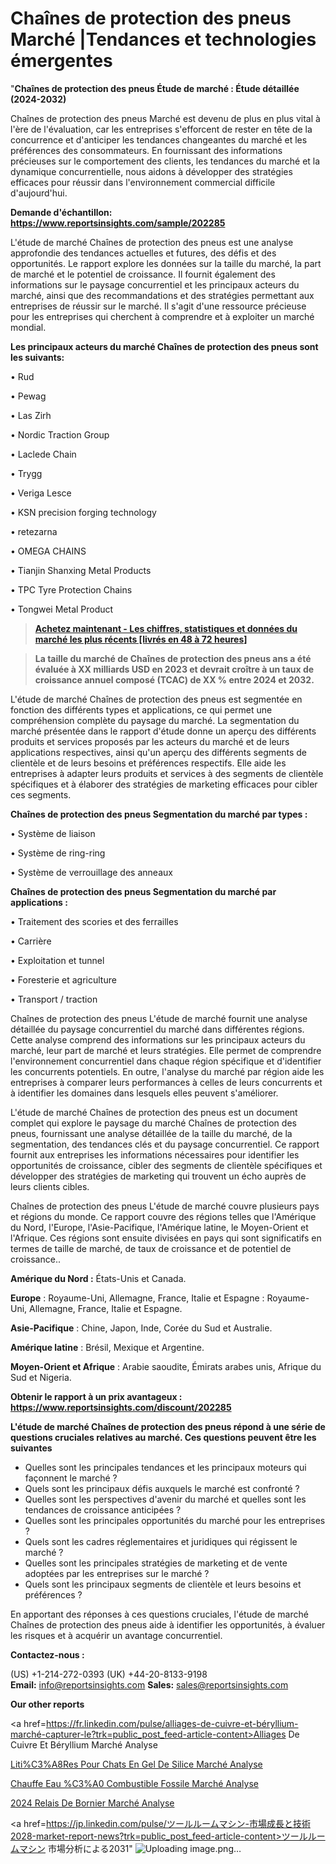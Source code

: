 # Chaînes de protection des pneus Marché |Tendances et technologies émergentes

"<strong>Chaînes de protection des pneus Étude de marché : Étude détaillée (2024-2032)</strong>

Chaînes de protection des pneus Marché est devenu de plus en plus vital à l'ère de l'évaluation, car les entreprises s'efforcent de rester en tête de la concurrence et d'anticiper les tendances changeantes du marché et les préférences des consommateurs. En fournissant des informations précieuses sur le comportement des clients, les tendances du marché et la dynamique concurrentielle, nous aidons à développer des stratégies efficaces pour réussir dans l'environnement commercial difficile d'aujourd'hui.

<strong>Demande d'échantillon: <a href=https://www.reportsinsights.com/sample/202285>https://www.reportsinsights.com/sample/202285</a></strong>

L'étude de marché Chaînes de protection des pneus est une analyse approfondie des tendances actuelles et futures, des défis et des opportunités. Le rapport explore les données sur la taille du marché, la part de marché et le potentiel de croissance. Il fournit également des informations sur le paysage concurrentiel et les principaux acteurs du marché, ainsi que des recommandations et des stratégies permettant aux entreprises de réussir sur le marché. Il s'agit d'une ressource précieuse pour les entreprises qui cherchent à comprendre et à exploiter un marché mondial.

<strong>Les principaux acteurs du marché Chaînes de protection des pneus sont les suivants:</strong>

• Rud

• Pewag

• Las Zirh

• Nordic Traction Group

• Laclede Chain

• Trygg

• Veriga Lesce

• KSN precision forging technology

• retezarna

• OMEGA CHAINS

• Tianjin Shanxing Metal Products

• TPC Tyre Protection Chains

• Tongwei Metal Product
<blockquote><a href=https://www.reportsinsights.com/buynow/202285><span style=text-decoration: underline;><strong>Achetez maintenant - Les chiffres, statistiques et données du marché les plus récents [livrés en 48 à 72 heures]</strong></span></a></blockquote>
<blockquote><span style=text-decoration: underline;><strong>La taille du marché de Chaînes de protection des pneus ans a été évaluée à XX milliards USD en 2023 et devrait croître à un taux de croissance annuel composé (TCAC) de XX % entre 2024 et 2032.</strong></span></blockquote>
L'étude de marché Chaînes de protection des pneus est segmentée en fonction des différents types et applications, ce qui permet une compréhension complète du paysage du marché. La segmentation du marché présentée dans le rapport d'étude donne un aperçu des différents produits et services proposés par les acteurs du marché et de leurs applications respectives, ainsi qu'un aperçu des différents segments de clientèle et de leurs besoins et préférences respectifs. Elle aide les entreprises à adapter leurs produits et services à des segments de clientèle spécifiques et à élaborer des stratégies de marketing efficaces pour cibler ces segments.

<strong>Chaînes de protection des pneus Segmentation du marché par types :</strong>

• Système de liaison

• Système de ring-ring

• Système de verrouillage des anneaux

<strong>Chaînes de protection des pneus Segmentation du marché par applications :</strong>

• Traitement des scories et des ferrailles

• Carrière

• Exploitation et tunnel

• Foresterie et agriculture

• Transport / traction

Chaînes de protection des pneus L'étude de marché fournit une analyse détaillée du paysage concurrentiel du marché dans différentes régions. Cette analyse comprend des informations sur les principaux acteurs du marché, leur part de marché et leurs stratégies. Elle permet de comprendre l'environnement concurrentiel dans chaque région spécifique et d'identifier les concurrents potentiels. En outre, l'analyse du marché par région aide les entreprises à comparer leurs performances à celles de leurs concurrents et à identifier les domaines dans lesquels elles peuvent s'améliorer.

L'étude de marché Chaînes de protection des pneus est un document complet qui explore le paysage du marché Chaînes de protection des pneus, fournissant une analyse détaillée de la taille du marché, de la segmentation, des tendances clés et du paysage concurrentiel. Ce rapport fournit aux entreprises les informations nécessaires pour identifier les opportunités de croissance, cibler des segments de clientèle spécifiques et développer des stratégies de marketing qui trouvent un écho auprès de leurs clients cibles.

Chaînes de protection des pneus L'étude de marché couvre plusieurs pays et régions du monde. Ce rapport couvre des régions telles que l'Amérique du Nord, l'Europe, l'Asie-Pacifique, l'Amérique latine, le Moyen-Orient et l'Afrique. Ces régions sont ensuite divisées en pays qui sont significatifs en termes de taille de marché, de taux de croissance et de potentiel de croissance..

<strong>Amérique du Nord :</strong> États-Unis et Canada.

<strong>Europe</strong> : Royaume-Uni, Allemagne, France, Italie et Espagne : Royaume-Uni, Allemagne, France, Italie et Espagne.

<strong>Asie-Pacifique</strong> : Chine, Japon, Inde, Corée du Sud et Australie.

<strong>Amérique latine</strong> : Brésil, Mexique et Argentine.

<strong>Moyen-Orient et Afrique</strong> : Arabie saoudite, Émirats arabes unis, Afrique du Sud et Nigeria.

<strong>Obtenir le rapport à un prix avantageux : <a href=https://www.reportsinsights.com/discount/202285>https://www.reportsinsights.com/discount/202285</a></strong>

<strong>L'étude de marché Chaînes de protection des pneus répond à une série de questions cruciales relatives au marché. Ces questions peuvent être les suivantes</strong>
<ul>
  <li>Quelles sont les principales tendances et les principaux moteurs qui façonnent le marché ?</li>
  <li>Quels sont les principaux défis auxquels le marché est confronté ?</li>
  <li>Quelles sont les perspectives d'avenir du marché et quelles sont les tendances de croissance anticipées ?</li>
  <li>Quelles sont les principales opportunités du marché pour les entreprises ?</li>
  <li>Quels sont les cadres réglementaires et juridiques qui régissent le marché ?</li>
  <li>Quelles sont les principales stratégies de marketing et de vente adoptées par les entreprises sur le marché ?</li>
  <li>Quels sont les principaux segments de clientèle et leurs besoins et préférences ?</li>
</ul>
En apportant des réponses à ces questions cruciales, l'étude de marché Chaînes de protection des pneus aide à identifier les opportunités, à évaluer les risques et à acquérir un avantage concurrentiel.

<strong>Contactez-nous :</strong>

(US) +1-214-272-0393
(UK) +44-20-8133-9198
<strong>Email:</strong> <a>info@reportsinsights.com</a>
<strong>Sales:</strong> <a>sales@reportsinsights.com</a>

<strong>Our other reports</strong>

<a href=https://fr.linkedin.com/pulse/alliages-de-cuivre-et-béryllium-marché-capturer-le?trk=public_post_feed-article-content>Alliages De Cuivre Et Béryllium Marché Analyse</a>

<a href=https://www.linkedin.com/pulse/liti%C3%A8res-pour-chats-en-gel-de-silice-march%C3%A9-qjhdf/>Liti%C3%A8Res Pour Chats En Gel De Silice Marché Analyse</a>

<a href=https://www.linkedin.com/pulse/chauffe-eau-%C3%A0-combustible-fossile-march%C3%A9-rapport-1vsjf/>Chauffe Eau %C3%A0 Combustible Fossile Marché Analyse</a>

<a href=https://www.linkedin.com/pulse/2024-relais-de-bornier-march%C3%A9tendance-et-pr%C3%A9visions-jwtsc/>2024 Relais De Bornier Marché Analyse</a>

<a href=https://jp.linkedin.com/pulse/ツールルームマシン-市場成長と技術2028-market-report-news?trk=public_post_feed-article-content>ツールルームマシン 市場分析による2031</a>"
![Uploading image.png…]()
